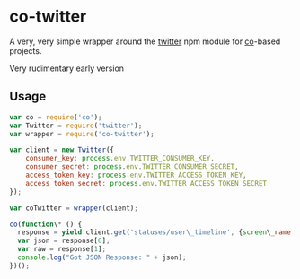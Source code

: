 # co-twitter
A very, very simple wrapper around the [twitter](https://www.npmjs.com/package/twitter) npm module for [co](https://github.com/tj/co)-based projects.

Very rudimentary early version

## Usage

````javascript
var co = require('co');
var Twitter = require('twitter');
var wrapper = require('co-twitter');

var client = new Twitter({
    consumer_key: process.env.TWITTER_CONSUMER_KEY,
    consumer_secret: process.env.TWITTER_CONSUMER_SECRET,
    access_token_key: process.env.TWITTER_ACCESS_TOKEN_KEY,
    access_token_secret: process.env.TWITTER_ACCESS_TOKEN_SECRET
});

var coTwitter = wrapper(client);

co(function\* () {
  response = yield client.get('statuses/user\_timeline', {screen\_name: 'bjonica'};
  var json = response[0];
  var raw = response[1];
  console.log("Got JSON Response: " + json);
})();
````
